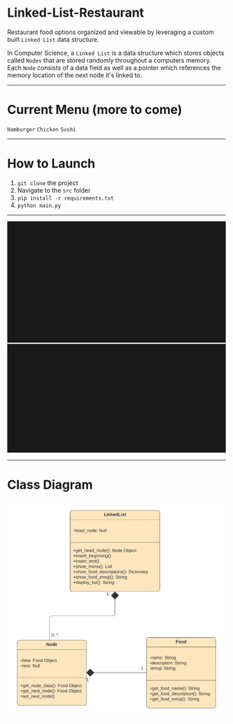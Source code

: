 # Linked-List-Restaurant

Restaurant food options organized and viewable by leveraging a custom built `Linked List` data structure. 

In Computer Science, a `Linked List` is a data structure which stores objects called `Nodes` that are stored randomly throughout a computers memory. Each `Node` consists of a data field as well as a pointer which references the memory location of the next node it's linked to. 

---

# Current Menu (more to come)
`Hamburger`
`Chicken`
`Sushi`

---

# How to Launch 
1. `git clone` the project
2. Navigate to the `src` folder
3. `pip install -r requirements.txt`
4. `python main.py`

---

![Title](src/images/title.gif?raw=true "Title")
![Menu](src/images/menu.gif?raw=true "Menu")

---


# Class Diagram
![Class Diagram](src/images/class-diagram.png?raw=true "Class Diagram")
